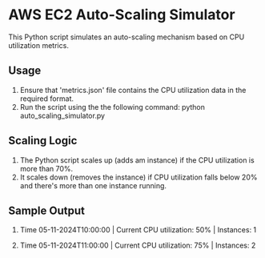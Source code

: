 # AWS EC2 Auto-Scaling Simulator
This Python script simulates an auto-scaling mechanism based on CPU utilization metrics.

## Usage
1. Ensure that 'metrics.json' file contains the CPU utilization data in the required format.
2. Run the script using the the following command:
     python auto_scaling_simulator.py
   
## Scaling Logic
1. The Python script scales up (adds am instance) if the CPU utilization is more than 70%.
2. It scales down (removes the instance) if CPU utilization falls below 20% and there's more than one instance running.

## Sample Output

1. Time 05-11-2024T10:00:00 | Current CPU utilization: 50% | Instances: 1

2. Time 05-11-2024T11:00:00 | Current CPU utilization: 75% | Instances: 2



